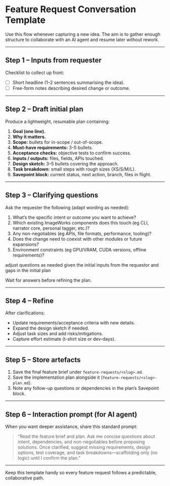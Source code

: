 # Feature Request Conversation Template

Use this flow whenever capturing a new idea. The aim is to gather enough structure to collaborate with an AI agent and resume later without rework.

---

## Step 1 – Inputs from requester
Checklist to collect up front:
- [ ] Short headline (1–2 sentences summarising the idea).
- [ ] Free-form notes describing desired change or outcome.

---

## Step 2 – Draft initial plan
Produce a lightweight, resumable plan containing:
1. **Goal (one line).**
2. **Why it matters.**
3. **Scope:** bullets for in-scope / out-of-scope.
4. **Must-have requirements:** 3–5 bullets.
5. **Acceptance checks:** objective tests to confirm success.
6. **Inputs / outputs:** files, fields, APIs touched.
7. **Design sketch:** 3–5 bullets covering the approach.
8. **Task breakdown:** small steps with rough sizes (XS/S/M/L).
9. **Savepoint block:** current status, next action, branch, files in flight.

---

## Step 3 – Clarifying questions
Ask the requester the following (adapt wording as needed):
1. What’s the specific intent or outcome you want to achieve?
2. Which existing ImageWorks components does this touch (eg CLI, narrator core, personal tagger, etc.)?
3. Any non-negotiables (eg APIs, file formats, performance, tooling)?
4. Does the change need to coexist with other modules or future expansions?
5. Environment constraints (eg GPU/VRAM, CUDA versions, offline requirements)?

adjust questions as needed given the initial inputs from the requestor and gaps in the initial plan

Wait for answers before refining the plan.

---

## Step 4 – Refine
After clarifications:
- Update requirements/acceptance criteria with new details.
- Expand the design sketch if needed.
- Adjust task sizes and add risks/mitigations.
- Capture effort estimate (t-shirt size or dev-days).

---

## Step 5 – Store artefacts
1. Save the final feature brief under `feature-requests/<slug>.md`.
2. Save the implementation plan alongside it (`feature-requests/<slug>-plan.md`).
3. Note any follow-up questions or dependencies in the plan’s Savepoint block.

---

## Step 6 – Interaction prompt (for AI agent)
When you want deeper assistance, share this standard prompt:
> “Read the feature brief and plan. Ask me concise questions about intent, dependencies, and non-negotiables before proposing solutions. Once clarified, suggest missing requirements, design options, test coverage, and task breakdowns—scaffolding only (no logic) until I confirm the plan.”

---

Keep this template handy so every feature request follows a predictable, collaborative path.
